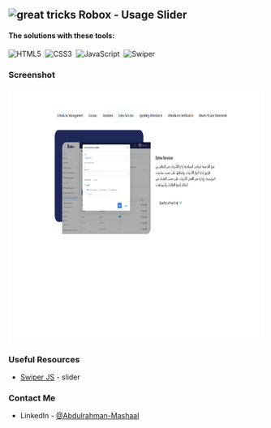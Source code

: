 ## <img src="https://user-images.githubusercontent.com/13468728/233831804-0f5c7ee5-d654-4c13-9c77-a5bd6dc4fe74.jpg" title="great tricks" alt="great tricks" width="50" height="50"/> Robox - Usage Slider

#### The solutions with these tools:

![HTML5](https://img.shields.io/badge/-HTML5-E34F26?style=for-the-badge&logo=html5&logoColor=white)&nbsp;
![CSS3](https://img.shields.io/badge/-CSS3-1572B6?style=for-the-badge&logo=css3)&nbsp;
![JavaScript](https://img.shields.io/badge/Javascript-F7DF1E.svg?style=for-the-badge&logo=javascript&logoColor=black)&nbsp;
![Swiper](https://img.shields.io/badge/swiper%20js-4287F5?style=for-the-badge&logo=swiper&logoColor=white)&nbsp;


### Screenshot

<div align="left">
<img src="https://github.com/Abdulrahman-Mashaal/The-UI-Workshop/blob/main/slider/robox/usage/assets/images/screenshot/1.png" title="robox usage" alt="robox usage" width="800" height="500"/>
</div>

### Useful Resources

- [Swiper JS](https://swiperjs.com/swiper-api#cards-effect) - slider  

### Contact Me

- LinkedIn - [@Abdulrahman-Mashaal](https://www.linkedin.com/in/abdulrahman-mashaal?utm_source=share&utm_campaign=share_via&utm_content=profile&utm_medium=android_app)
